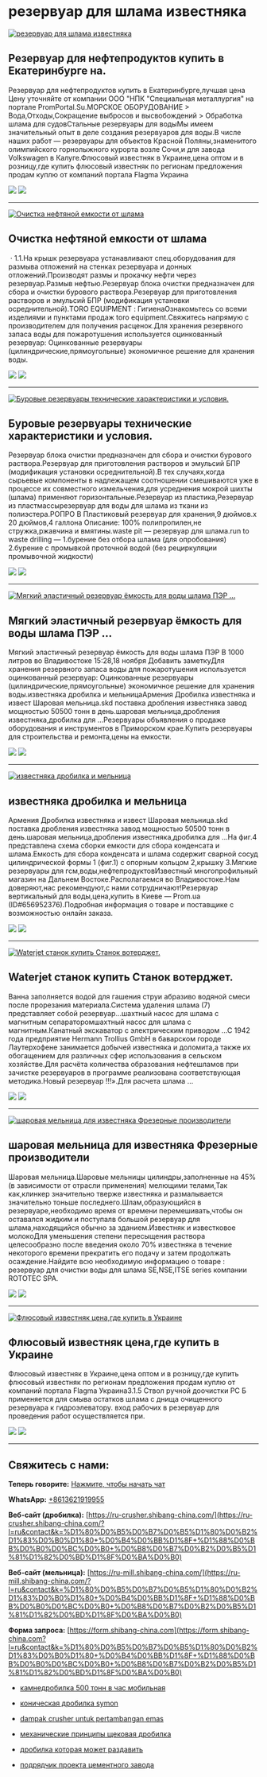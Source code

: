# резервуар для шлама известняка

<a href="https://swt.shibang-china.com/?l=ru&img&k=%D1%80%D0%B5%D0%B7%D0%B5%D1%80%D0%B2%D1%83%D0%B0%D1%80+%D0%B4%D0%BB%D1%8F+%D1%88%D0%BB%D0%B0%D0%BC%D0%B0+%D0%B8%D0%B7%D0%B2%D0%B5%D1%81%D1%82%D0%BD%D1%8F%D0%BA%D0%B0" target="_blank">![резервуар для шлама известняка](http://static.shibang-china.com/all-800x300/420.jpg)</a>

## Резервуар для нефтепродуктов купить в Екатеринбурге на.
Резервуар для нефтепродуктов купить в Екатеринбурге,лучшая цена Цену уточняйте от компании ООО &quot;НПК &quot;Специальная металлургия&quot; на портале PromPortal.Su.МОРСКОЕ ОБОРУДОВАНИЕ &gt; Вода,Отходы,Сокращение выбросов и высвобождений &gt; Обработка шлама для судовСтальные резервуары для водыМы имеем значительный опыт в деле создания резервуаров для воды.В числе наших работ — резервуары для объектов Красной Поляны,знаменитого олимпийского горнолыжного курорта возле Сочи,и для завода Volkswagen в Калуге.Флюсовый известняк в Украине,цена оптом и в розницу,где купить флюсовый известняк по регионам предложения продам куплю от компаний портала Flagma Украина


<a href="https://whatsapp.shibangsoft.com/WhatsApp.php" target="_blank" title="WhatsApp">![](http://static.shibang-china.com/icon/whatsapp.png)</a> <a href="https://swt.shibang-china.com/?l=ru&icon&k=%D1%80%D0%B5%D0%B7%D0%B5%D1%80%D0%B2%D1%83%D0%B0%D1%80+%D0%B4%D0%BB%D1%8F+%D1%88%D0%BB%D0%B0%D0%BC%D0%B0+%D0%B8%D0%B7%D0%B2%D0%B5%D1%81%D1%82%D0%BD%D1%8F%D0%BA%D0%B0" target="_blank">![](http://static.shibang-china.com/icon/chat-ru.png)</a>

---

<a href="https://swt.shibang-china.com/?l=ru&img&k=%D1%80%D0%B5%D0%B7%D0%B5%D1%80%D0%B2%D1%83%D0%B0%D1%80+%D0%B4%D0%BB%D1%8F+%D1%88%D0%BB%D0%B0%D0%BC%D0%B0+%D0%B8%D0%B7%D0%B2%D0%B5%D1%81%D1%82%D0%BD%D1%8F%D0%BA%D0%B0" target="_blank">![Очистка нефтяной емкости от шлама](http://static.shibang-china.com/all-800x300/664.jpg)</a>

## Очистка нефтяной емкости от шлама
&nbsp;&#0183;&#32;1.1.На крышк резервуара устанавливают спец.оборудования для размыва отложений на стенках резервуара и донных отложений.Производят размы и прокачку нефти через резервуар.Размыв нефтью.Резервуар блока очистки предназначен для сбора и очистки бурового раствора.Резервуар для приготовления растворов и эмульсий БПР (модификация установки осреднительной).TORO EQUIPMENT : ГигиенаОзнакомьтесь со всеми изделиями и пунктами продаж toro equipment.Свяжитесь напрямую с производителем для получения расценок.Для хранения резервного запаса воды для пожаротушения используется оцинкованный резервуар: Оцинкованные резервуары (цилиндрические,прямоугольные) экономичное решение для хранения воды.


<a href="https://whatsapp.shibangsoft.com/WhatsApp.php" target="_blank" title="WhatsApp">![](http://static.shibang-china.com/icon/whatsapp.png)</a> <a href="https://swt.shibang-china.com/?l=ru&icon&k=%D1%80%D0%B5%D0%B7%D0%B5%D1%80%D0%B2%D1%83%D0%B0%D1%80+%D0%B4%D0%BB%D1%8F+%D1%88%D0%BB%D0%B0%D0%BC%D0%B0+%D0%B8%D0%B7%D0%B2%D0%B5%D1%81%D1%82%D0%BD%D1%8F%D0%BA%D0%B0" target="_blank">![](http://static.shibang-china.com/icon/chat-ru.png)</a>

---

<a href="https://swt.shibang-china.com/?l=ru&img&k=%D1%80%D0%B5%D0%B7%D0%B5%D1%80%D0%B2%D1%83%D0%B0%D1%80+%D0%B4%D0%BB%D1%8F+%D1%88%D0%BB%D0%B0%D0%BC%D0%B0+%D0%B8%D0%B7%D0%B2%D0%B5%D1%81%D1%82%D0%BD%D1%8F%D0%BA%D0%B0" target="_blank">![Буровые резервуары технические характеристики и условия.](http://static.shibang-china.com/all-800x300/1315.jpg)</a>

## Буровые резервуары технические характеристики и условия.
Резервуар блока очистки предназначен для сбора и очистки бурового раствора.Резервуар для приготовления растворов и эмульсий БПР (модификация установки осреднительной).В тех случаях,когда сырьевые компоненты в надлежащем соотношении смешиваются уже в процессе их совместного измельчения,для усреднения мокрой шихты (шлама) применяют горизонтальные.Резервуар из пластика,Резервуар из пластмассырезервуар для воды для шлама из ткани из полиэстера.РОПРО В Пластиковый резервуар для хранения,9 дюймов.x 20 дюймов,4 галлона Описание: 100% полипропилен,не стружка,ржавчина и вмятины.waste pit — резервуар для шлама.run to waste drilling — 1.бурение без отбора шлама (для опробования) 2.бурение с промывкой проточной водой (без рециркуляции промывочной жидкости)


<a href="https://whatsapp.shibangsoft.com/WhatsApp.php" target="_blank" title="WhatsApp">![](http://static.shibang-china.com/icon/whatsapp.png)</a> <a href="https://swt.shibang-china.com/?l=ru&icon&k=%D1%80%D0%B5%D0%B7%D0%B5%D1%80%D0%B2%D1%83%D0%B0%D1%80+%D0%B4%D0%BB%D1%8F+%D1%88%D0%BB%D0%B0%D0%BC%D0%B0+%D0%B8%D0%B7%D0%B2%D0%B5%D1%81%D1%82%D0%BD%D1%8F%D0%BA%D0%B0" target="_blank">![](http://static.shibang-china.com/icon/chat-ru.png)</a>

---

<a href="https://swt.shibang-china.com/?l=ru&img&k=%D1%80%D0%B5%D0%B7%D0%B5%D1%80%D0%B2%D1%83%D0%B0%D1%80+%D0%B4%D0%BB%D1%8F+%D1%88%D0%BB%D0%B0%D0%BC%D0%B0+%D0%B8%D0%B7%D0%B2%D0%B5%D1%81%D1%82%D0%BD%D1%8F%D0%BA%D0%B0" target="_blank">![Мягкий эластичный резервуар ёмкость для воды шлама ПЭР …](http://static.shibang-china.com/all-800x300/485.jpg)</a>

## Мягкий эластичный резервуар ёмкость для воды шлама ПЭР …
Мягкий эластичный резервуар ёмкость для воды шлама ПЭР В 1000 литров во Владивостоке 15:28,18 ноября Добавить заметкуДля хранения резервного запаса воды для пожаротушения используется оцинкованный резервуар: Оцинкованные резервуары (цилиндрические,прямоугольные) экономичное решение для хранения воды.известняка дробилка и мельницаАрмения Дробилка известняка и извест Шаровая мельница.skd поставка дробления известняка завод мощностью 50500 тонн в день.шаровая мельница,дробления известняка,дробилка для …Резервуары объявления о продаже оборудования и инструментов в Приморском крае.Купить резервуары для строительства и ремонта,цены на емкости.


<a href="https://whatsapp.shibangsoft.com/WhatsApp.php" target="_blank" title="WhatsApp">![](http://static.shibang-china.com/icon/whatsapp.png)</a> <a href="https://swt.shibang-china.com/?l=ru&icon&k=%D1%80%D0%B5%D0%B7%D0%B5%D1%80%D0%B2%D1%83%D0%B0%D1%80+%D0%B4%D0%BB%D1%8F+%D1%88%D0%BB%D0%B0%D0%BC%D0%B0+%D0%B8%D0%B7%D0%B2%D0%B5%D1%81%D1%82%D0%BD%D1%8F%D0%BA%D0%B0" target="_blank">![](http://static.shibang-china.com/icon/chat-ru.png)</a>

---

<a href="https://swt.shibang-china.com/?l=ru&img&k=%D1%80%D0%B5%D0%B7%D0%B5%D1%80%D0%B2%D1%83%D0%B0%D1%80+%D0%B4%D0%BB%D1%8F+%D1%88%D0%BB%D0%B0%D0%BC%D0%B0+%D0%B8%D0%B7%D0%B2%D0%B5%D1%81%D1%82%D0%BD%D1%8F%D0%BA%D0%B0" target="_blank">![известняка дробилка и мельница](http://static.shibang-china.com/all-800x300/595.jpg)</a>

## известняка дробилка и мельница
Армения Дробилка известняка и извест Шаровая мельница.skd поставка дробления известняка завод мощностью 50500 тонн в день.шаровая мельница,дробления известняка,дробилка для …На фиг.4 представлена схема сборки емкости для сбора конденсата и шлама.Емкость для сбора конденсата и шлама содержит сварной сосуд цилиндрической формы 1 (фиг.1) с опорным кольцом 2,крышку 3.Мягкие резервуары для гсм,воды,нефтепродуктовИзвестный многопрофильный магазин на Дальнем Востоке.Располагаемся во Владивостоке.Нам доверяют,нас рекомендуют,с нами сотрудничают!Резервуар вертикальный для воды,цена,купить в Киеве — Prom.ua (ID#656952376).Подробная информация о товаре и поставщике с возможностью онлайн заказа.


<a href="https://whatsapp.shibangsoft.com/WhatsApp.php" target="_blank" title="WhatsApp">![](http://static.shibang-china.com/icon/whatsapp.png)</a> <a href="https://swt.shibang-china.com/?l=ru&icon&k=%D1%80%D0%B5%D0%B7%D0%B5%D1%80%D0%B2%D1%83%D0%B0%D1%80+%D0%B4%D0%BB%D1%8F+%D1%88%D0%BB%D0%B0%D0%BC%D0%B0+%D0%B8%D0%B7%D0%B2%D0%B5%D1%81%D1%82%D0%BD%D1%8F%D0%BA%D0%B0" target="_blank">![](http://static.shibang-china.com/icon/chat-ru.png)</a>

---

<a href="https://swt.shibang-china.com/?l=ru&img&k=%D1%80%D0%B5%D0%B7%D0%B5%D1%80%D0%B2%D1%83%D0%B0%D1%80+%D0%B4%D0%BB%D1%8F+%D1%88%D0%BB%D0%B0%D0%BC%D0%B0+%D0%B8%D0%B7%D0%B2%D0%B5%D1%81%D1%82%D0%BD%D1%8F%D0%BA%D0%B0" target="_blank">![Waterjet станок купить Станок вотерджет.](http://static.shibang-china.com/all-800x300/886.jpg)</a>

## Waterjet станок купить Станок вотерджет.
Ванна заполняется водой для гашения струи абразиво водяной смеси после прорезания материала.Система удаления шлама (7) представляет собой резервуар…шахтный насос для шлама с магнитным сепараторомшахтный насос для шлама с магнитным.Канатный экскаватор с электрическим приводом …С 1942 года предприятие Hermann Trollius GmbH в баварском городе Лаутерхофене занимается добычей известняка и доломита,а также их обогащением для различных сфер использования в сельском хозяйстве.Для расчёта количества образования нефтешламов при зачистке резервуаров в программе реализована соответствующая методика.Новый резервуар !!!&#187;.Для расчета шлама …


<a href="https://whatsapp.shibangsoft.com/WhatsApp.php" target="_blank" title="WhatsApp">![](http://static.shibang-china.com/icon/whatsapp.png)</a> <a href="https://swt.shibang-china.com/?l=ru&icon&k=%D1%80%D0%B5%D0%B7%D0%B5%D1%80%D0%B2%D1%83%D0%B0%D1%80+%D0%B4%D0%BB%D1%8F+%D1%88%D0%BB%D0%B0%D0%BC%D0%B0+%D0%B8%D0%B7%D0%B2%D0%B5%D1%81%D1%82%D0%BD%D1%8F%D0%BA%D0%B0" target="_blank">![](http://static.shibang-china.com/icon/chat-ru.png)</a>

---

<a href="https://swt.shibang-china.com/?l=ru&img&k=%D1%80%D0%B5%D0%B7%D0%B5%D1%80%D0%B2%D1%83%D0%B0%D1%80+%D0%B4%D0%BB%D1%8F+%D1%88%D0%BB%D0%B0%D0%BC%D0%B0+%D0%B8%D0%B7%D0%B2%D0%B5%D1%81%D1%82%D0%BD%D1%8F%D0%BA%D0%B0" target="_blank">![шаровая мельница для известняка Фрезерные производители](http://static.shibang-china.com/all-800x300/487.jpg)</a>

## шаровая мельница для известняка Фрезерные производители
Шаровая мельница.Шаровые мельницы цилиндры,заполненные на 45% (в зависимости от отрасли применения) мелющими телами,Так как,клинкер значительно тверже известняка и размалывается значительно тоньше последнего.Шлам,образующийся в резервуаре,необходимо время от времени перемешивать,чтобы он оставался жидким и поступалв большой резервуар для шлама,находящийся обычно за зданием.Известняк и известковое молокоДля уменьшения степени пересыщения раствора целесообразно после введения около 70% известняка в течение некоторого времени прекратить его подачу и затем продолжать осаждение.Найдите всю необходимую информацию о товаре : резервуар для очистки воды для шлама SE,NSE,ITSE series компании ROTOTEC SPA.


<a href="https://whatsapp.shibangsoft.com/WhatsApp.php" target="_blank" title="WhatsApp">![](http://static.shibang-china.com/icon/whatsapp.png)</a> <a href="https://swt.shibang-china.com/?l=ru&icon&k=%D1%80%D0%B5%D0%B7%D0%B5%D1%80%D0%B2%D1%83%D0%B0%D1%80+%D0%B4%D0%BB%D1%8F+%D1%88%D0%BB%D0%B0%D0%BC%D0%B0+%D0%B8%D0%B7%D0%B2%D0%B5%D1%81%D1%82%D0%BD%D1%8F%D0%BA%D0%B0" target="_blank">![](http://static.shibang-china.com/icon/chat-ru.png)</a>

---

<a href="https://swt.shibang-china.com/?l=ru&img&k=%D1%80%D0%B5%D0%B7%D0%B5%D1%80%D0%B2%D1%83%D0%B0%D1%80+%D0%B4%D0%BB%D1%8F+%D1%88%D0%BB%D0%B0%D0%BC%D0%B0+%D0%B8%D0%B7%D0%B2%D0%B5%D1%81%D1%82%D0%BD%D1%8F%D0%BA%D0%B0" target="_blank">![Флюсовый известняк цена,где купить в Украине](http://static.shibang-china.com/all-800x300/755.jpg)</a>

## Флюсовый известняк цена,где купить в Украине
Флюсовый известняк в Украине,цена оптом и в розницу,где купить флюсовый известняк по регионам предложения продам куплю от компаний портала Flagma Украина3.1.5 Ствол ручной доочистки РС Б применяется для смыва остатков шлама с днища очищенного резервуара к гидроэлеватору. вход рабочих в резервуар для проведения работ осуществляется при.

<a href="https://whatsapp.shibangsoft.com/WhatsApp.php" target="_blank" title="WhatsApp">![](http://static.shibang-china.com/icon/whatsapp.png)</a> <a href="https://swt.shibang-china.com/?l=ru&icon&k=%D1%80%D0%B5%D0%B7%D0%B5%D1%80%D0%B2%D1%83%D0%B0%D1%80+%D0%B4%D0%BB%D1%8F+%D1%88%D0%BB%D0%B0%D0%BC%D0%B0+%D0%B8%D0%B7%D0%B2%D0%B5%D1%81%D1%82%D0%BD%D1%8F%D0%BA%D0%B0" target="_blank">![](http://static.shibang-china.com/icon/chat-ru.png)</a>

---
## Свяжитесь с нами:

**Теперь говорите:** [Нажмите, чтобы начать чат](https://swt.shibang-china.com?l=ru&contact&k=%D1%80%D0%B5%D0%B7%D0%B5%D1%80%D0%B2%D1%83%D0%B0%D1%80+%D0%B4%D0%BB%D1%8F+%D1%88%D0%BB%D0%B0%D0%BC%D0%B0+%D0%B8%D0%B7%D0%B2%D0%B5%D1%81%D1%82%D0%BD%D1%8F%D0%BA%D0%B0)

**WhatsApp:**  [+8613621919955](https://whatsapp.shibangsoft.com/WhatsApp.php)

**Веб-сайт (дробилка):** [https://ru-crusher.shibang-china.com/](https://ru-crusher.shibang-china.com/?l=ru&contact&k=%D1%80%D0%B5%D0%B7%D0%B5%D1%80%D0%B2%D1%83%D0%B0%D1%80+%D0%B4%D0%BB%D1%8F+%D1%88%D0%BB%D0%B0%D0%BC%D0%B0+%D0%B8%D0%B7%D0%B2%D0%B5%D1%81%D1%82%D0%BD%D1%8F%D0%BA%D0%B0)

**Веб-сайт (мельница):** [https://ru-mill.shibang-china.com/](https://ru-mill.shibang-china.com/?l=ru&contact&k=%D1%80%D0%B5%D0%B7%D0%B5%D1%80%D0%B2%D1%83%D0%B0%D1%80+%D0%B4%D0%BB%D1%8F+%D1%88%D0%BB%D0%B0%D0%BC%D0%B0+%D0%B8%D0%B7%D0%B2%D0%B5%D1%81%D1%82%D0%BD%D1%8F%D0%BA%D0%B0)

**Форма запроса:** [https://form.shibang-china.com](https://form.shibang-china.com?l=ru&contact&k=%D1%80%D0%B5%D0%B7%D0%B5%D1%80%D0%B2%D1%83%D0%B0%D1%80+%D0%B4%D0%BB%D1%8F+%D1%88%D0%BB%D0%B0%D0%BC%D0%B0+%D0%B8%D0%B7%D0%B2%D0%B5%D1%81%D1%82%D0%BD%D1%8F%D0%BA%D0%B0)

* [камнедробилка 500 тонн в час мобильная](../125/%D0%BA%D0%B0%D0%BC%D0%BD%D0%B5%D0%B4%D1%80%D0%BE%D0%B1%D0%B8%D0%BB%D0%BA%D0%B0%20500%20%D1%82%D0%BE%D0%BD%D0%BD%20%D0%B2%20%D1%87%D0%B0%D1%81%20%D0%BC%D0%BE%D0%B1%D0%B8%D0%BB%D1%8C%D0%BD%D0%B0%D1%8F.md)

* [коническая дробилка symon](../124/%D0%BA%D0%BE%D0%BD%D0%B8%D1%87%D0%B5%D1%81%D0%BA%D0%B0%D1%8F%20%D0%B4%D1%80%D0%BE%D0%B1%D0%B8%D0%BB%D0%BA%D0%B0%20symon.md)

* [dampak crusher untuk pertambangan emas](../124/dampak%20crusher%20untuk%20pertambangan%20emas.md)

* [механические принципы щековая дробилка](../125/%D0%BC%D0%B5%D1%85%D0%B0%D0%BD%D0%B8%D1%87%D0%B5%D1%81%D0%BA%D0%B8%D0%B5%20%D0%BF%D1%80%D0%B8%D0%BD%D1%86%D0%B8%D0%BF%D1%8B%20%D1%89%D0%B5%D0%BA%D0%BE%D0%B2%D0%B0%D1%8F%20%D0%B4%D1%80%D0%BE%D0%B1%D0%B8%D0%BB%D0%BA%D0%B0.md)

* [дробилка которая может раздавить](../122/%D0%B4%D1%80%D0%BE%D0%B1%D0%B8%D0%BB%D0%BA%D0%B0%20%D0%BA%D0%BE%D1%82%D0%BE%D1%80%D0%B0%D1%8F%20%D0%BC%D0%BE%D0%B6%D0%B5%D1%82%20%D1%80%D0%B0%D0%B7%D0%B4%D0%B0%D0%B2%D0%B8%D1%82%D1%8C.md)

* [подрядчик проекта цементного завода](../124/%D0%BF%D0%BE%D0%B4%D1%80%D1%8F%D0%B4%D1%87%D0%B8%D0%BA%20%D0%BF%D1%80%D0%BE%D0%B5%D0%BA%D1%82%D0%B0%20%D1%86%D0%B5%D0%BC%D0%B5%D0%BD%D1%82%D0%BD%D0%BE%D0%B3%D0%BE%20%D0%B7%D0%B0%D0%B2%D0%BE%D0%B4%D0%B0.md)